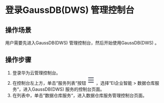 # 登录GaussDB\(DWS\) 管理控制台<a name="ZH-CN_TOPIC_0000001098816662"></a>

## 操作场景<a name="section42507952154722"></a>

用户需要先进入GaussDB\(DWS\) 管理控制台，然后开始使用GaussDB\(DWS\) 。

## 操作步骤<a name="section54926172155459"></a>

1.  登录华为云管理控制台。
2.  在控制台左上方，单击“服务列表“按钮![](figures/dws_icon_service_list.png)，选择“EI企业智能  \>  数据仓库服务“，进入GaussDB\(DWS\) 服务的控制台页面。
3.  在列表中，单击“数据仓库服务“，进入数据仓库服务管理控制台页面。

